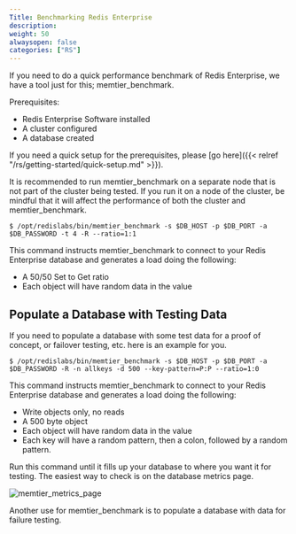 ```yaml
---
Title: Benchmarking Redis Enterprise
description: 
weight: 50
alwaysopen: false
categories: ["RS"]
---
```

If you need to do a quick performance benchmark of Redis Enterprise, we
have a tool just for this; memtier_benchmark.

Prerequisites:

- Redis Enterprise Software installed
- A cluster configured
- A database created

If you need a quick setup for the prerequisites, please [go
here]({{< relref "/rs/getting-started/quick-setup.md" >}}).

It is recommended to run memtier_benchmark on a separate node that is
not part of the cluster being tested. If you run it on a node of the
cluster, be mindful that it will affect the performance of both the
cluster and memtier_benchmark.

```src
$ /opt/redislabs/bin/memtier_benchmark -s $DB_HOST -p $DB_PORT -a $DB_PASSWORD -t 4 -R --ratio=1:1
```

This command instructs memtier_benchmark to connect to your Redis
Enterprise database and generates a load doing the following:

- A 50/50 Set to Get ratio
- Each object will have random data in the value

## Populate a Database with Testing Data

If you need to populate a database with some test data for a proof of
concept, or failover testing, etc. here is an example for you.

```src
$ /opt/redislabs/bin/memtier_benchmark -s $DB_HOST -p $DB_PORT -a $DB_PASSWORD -R -n allkeys -d 500 --key-pattern=P:P --ratio=1:0
```

This command instructs memtier_benchmark to connect to your Redis
Enterprise database and generates a load doing the following:

- Write objects only, no reads
- A 500 byte object
- Each object will have random data in the value
- Each key will have a random pattern, then a colon, followed by a
    random pattern.

Run this command until it fills up your database to where you want it
for testing. The easiest way to check is on the database metrics page.

![memtier_metrics_page](/images/rs/memtier_metrics_page.png?width=700&height=158)

Another use for memtier_benchmark is to populate a database with data
for failure testing.
